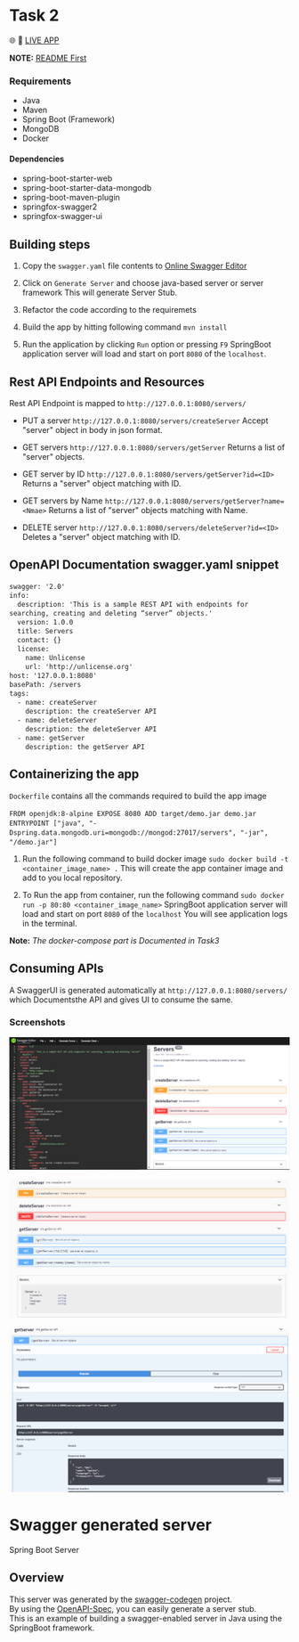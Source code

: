 # Task 2

:globe_with_meridians: :rocket: [LIVE APP](http://3.18.207.40:8081/servers/)

**NOTE:** [README First](/README.md)

### Requirements

- Java
- Maven
- Spring Boot (Framework)
- MongoDB
- Docker

#### Dependencies

- spring-boot-starter-web
- spring-boot-starter-data-mongodb
- spring-boot-maven-plugin
- springfox-swagger2
- springfox-swagger-ui

## Building steps

1. Copy the `swagger.yaml` file contents to [Online Swagger Editor](http://editor.swagger.io/)

2. Click on `Generate Server` and choose  java-based server or server framework 
This will generate Server Stub.

3. Refactor the code according to the requiremets

4. Build the app by hitting following command
`mvn install`

5. Run the application by clicking `Run` option or pressing `F9`
SpringBoot application server will load and start on port `8080` of the `localhost`.

## Rest  API Endpoints and Resources
Rest API Endpoint is mapped to `http://127.0.0.1:8080/servers/`

- PUT a server	`http://127.0.0.1:8080/servers/createServer`
Accept "server" object in body in json format.

- GET servers	`http://127.0.0.1:8080/servers/getServer`
Returns a list of "server" objects.

- GET server	by ID	`http://127.0.0.1:8080/servers/getServer?id=<ID>`
Returns a  "server" object matching with ID.

- GET servers	by Name	`http://127.0.0.1:8080/servers/getServer?name=<Nmae>`
Returns a list of "server" objects matching with Name.

- DELETE server	`http://127.0.0.1:8080/servers/deleteServer?id=<ID>`
Deletes a  "server" object matching with ID.

## OpenAPI Documentation swagger.yaml snippet

```
swagger: '2.0'
info:
  description: 'This is a sample REST API with endpoints for searching, creating and deleting “server” objects.'
  version: 1.0.0
  title: Servers
  contact: {}
  license:
    name: Unlicense
    url: 'http://unlicense.org'
host: '127.0.0.1:8080'
basePath: /servers
tags:
  - name: createServer
    description: the createServer API
  - name: deleteServer
    description: the deleteServer API
  - name: getServer
    description: the getServer API
```

## Containerizing the app

`Dockerfile` contains all the commands required to build the app image

`
FROM openjdk:8-alpine
EXPOSE 8080
ADD target/demo.jar demo.jar
ENTRYPOINT ["java", "-Dspring.data.mongodb.uri=mongodb://mongod:27017/servers", "-jar", "/demo.jar"]
`

1. Run the following command to build docker image
`sudo docker build -t <container_image_name> .`
This will create the app container image and add to you local repository.

2. To Run the app from container, run the following command
`sudo docker run -p 80:80 <container_image_name>`
SpringBoot application server will load and start on port `8080` of the `localhost`
You will see application logs in the terminal.

**Note:** *The docker-compose part is Documented in Task3*

## Consuming APIs

A SwaggerUI is generated automatically at `http://127.0.0.1:8080/servers/` which Documentsthe API and gives UI to consume the same.

### Screenshots

![SwaggerDoc](/screenshots/task2SwaggerDoc.PNG)

![SwagGenServ](/screenshots/task2SwagGenServ.PNG)

![GetAllServ](/screenshots/task2GetAllServ.PNG)

# Swagger generated server

Spring Boot Server 


## Overview  
This server was generated by the [swagger-codegen](https://github.com/swagger-api/swagger-codegen) project.  
By using the [OpenAPI-Spec](https://github.com/swagger-api/swagger-core), you can easily generate a server stub.  
This is an example of building a swagger-enabled server in Java using the SpringBoot framework.  

